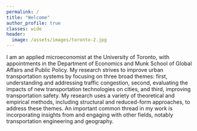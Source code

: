 ```yaml
---
permalink: /
title: "Welcome"
author_profile: true
classes: wide
header:
  image: /assets/images/toronto-2.jpg
---
```


I am an applied microeconomist at the University of Toronto, with appointments in the Department of Economics and Munk School of Global Affairs and Public Policy. My research strives to improve urban transportation systems by focusing on three broad themes: first, understanding and addressing traffic congestion, second, evaluating the impacts of new transportation technologies on cities, and third, improving transportation safety. My research uses a variety of theoretical and empirical methods, including structural and reduced-form approaches, to address these themes. An important common thread in my work is incorporating insights from and engaging with other fields, notably transportation engineering and geography.


<!-- My research fields are environmental and resource economics, which means that I study the interactions between human and natural systems. Broadly speaking, I am interested in questions like: 

- How do changes in environmental conditions affect the economy, and vice versa? 
- How should societies manage their natural resources when they are faced with uncertainty? 
- Do environmental policies function as intended, or are there unexpected consequences?

While there are important theoretical components to these questions, my work is mostly empirical. I rely on a mix of tools that includes classical econometrics, Bayesian methods, geospatial computation, and newer data science tools like machine learning. 

Alongside my regular research, I spend quite a lot time thinking about how to promote better coding practices among social scientists (including, most of all, myself). I am an advocate for open and reproducible science, as well as open-source software. You can find various materials along these lines on my website.

Please feel free to contact me at the links provided on this website, or at the following address: Department of Economics, 1285 University of Oregon, Eugene, OR 97403-1285, USA -->